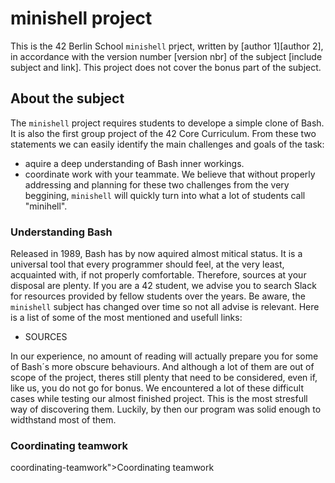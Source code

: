 <h1 id="minishell-project">minishell project</h1>
<p>This is the 42 Berlin School <code>minishell</code> prject, written by [author 1][author 2], in accordance with the version number [version nbr] of the subject [include subject and link]. This project does not cover the bonus part of the subject.</p>
<h2 id="about-the-subject">About the subject</h2>
<p>The <code>minishell</code> project requires students to develope a simple clone of Bash. It is also the first group project of the 42 Core Curriculum. From these two statements we can easily identify the main challenges and goals of the task:</p>
<ul>
<li>aquire a deep understanding of Bash inner workings.</li>
<li>coordinate work with your teammate.
We believe that without properly addressing and planning for these two challenges from the very beggining, <code>minishell</code> will quickly turn into what a lot of students call &quot;minihell&quot;.</li>
</ul>
<h3 id="understanding-bash">Understanding Bash</h3>
<p>Released in 1989, Bash has by now aquired almost mitical status. It is a universal tool that every programmer should feel, at the very least, acquainted with, if not properly comfortable. Therefore, sources at your disposal are plenty.
If you are a 42 student, we advise you to search Slack for resources provided by fellow students over the years. Be aware, the <code>minishell</code> subject has changed over time so not all advise is relevant. Here is a list of some of the most mentioned and usefull links:</p>
<ul>
<li>SOURCES</li>
</ul>
<p>In our experience, no amount of reading will actually prepare you for some of Bash´s more obscure behaviours. And although a lot of them are out of scope of the project, theres still plenty that need to be considered, even if, like us, you do not go for bonus.
We encountered a lot of these difficult cases while testing our almost finished project. This is the most stresfull way of discovering them. Luckily, by then our program was solid enough to widthstand most of them. </p>
<h3 id="coordinating-teamwork">Coordinating teamwork</h3>
coordinating-teamwork">Coordinating teamwork</h3>
